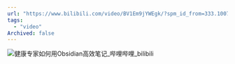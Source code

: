 ```yaml
---
url: "https://www.bilibili.com/video/BV1Em9jYWEgk/?spm_id_from=333.1007.tianma.1-1-1.click&vd_source=06168f390bae49c4867767c52a20e87c"
tags:
  - "video"
Archived: false
---
```

![健康专家如何用Obsidian高效笔记_哔哩哔哩_bilibili](https://www.bilibili.com/video/BV1Em9jYWEgk/?spm_id_from=333.1007.tianma.1-1-1.click&vd_source=06168f390bae49c4867767c52a20e87c)
